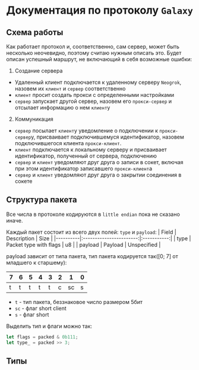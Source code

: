 # Документация по протоколу `Galaxy`

## Схема работы

Как работает протокол и, соответственно, сам сервер, может быть несколько неочевидно, поэтому считаю нужным описать это. Будет описан успешный маршрут, не включающий в себя возможные ошибки:
1. Создание сервера
- Удаленный клиент подключается к удаленному серверу `Neogrok`, назовем их `клиент` и `сервер` соответственно
- `клиент` просит создать прокси с определенными настройками
- `сервер` запускает другой сервер, назовем его `прокси-сервер` и отсылает информацию о нем `клиент`у

2. Коммуникация
- `сервер` посылает `клиент`у уведомление о подключении к `прокси-сервер`у, присваивает подключившемуся идентификатор, назовем подключившегося клиента `прокси-клиент`.
- `клиент` подключается к локальному серверу и присваивает идентификатор, полученный от сервера, подключению
- `сервер` и `клиент` уведомляют друг друга о записи в сокет, включая при этом идентификатор записавшего `прокси-клиент`а
- `сервер` и `клиент` уведомляют друг друга о закрытии соединения в сокете


## Структура пакета

Все числа в протоколе кодируются в `little endian` пока не сказано иначе.

Каждый пакет состоит из всего двух полей: `type` и `payload`:
| Field    |      Description        |    Size     |
|----------|:-----------------------:|:-----------:|
| type     |  Packet type with flags | u8          |
| payload  |    Payload              | Unspecified |

payload зависит от типа пакета, тип пакета кодируется так([0; 7] от младшего к старшему):

|7|6|5|4|3|2| 1|0|
|-|-|-|-|-|-|-|-|
|t|t|t|t|t|с|sc|s|

- `t` - тип пакета, беззнаковое число размером 5бит
- `sc` - флаг short client
- `s` - флаг short

Выделить тип и флаги можно так:
```rust
let flags = packed & 0b111;
let type_ = packed >> 3;
```

## Типы

